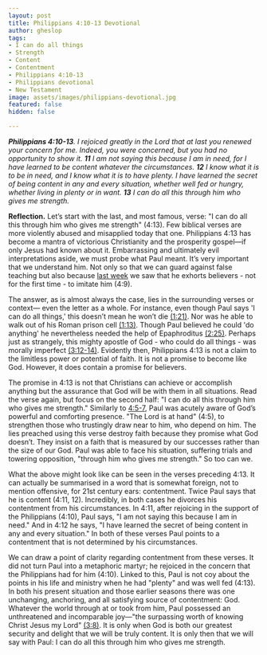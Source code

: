 ```yaml
---
layout: post
title: Philippians 4:10-13 Devotional
author: gheslop
tags:
- I can do all things
- Strength
- Content
- Contentment
- Philippians 4:10-13
- Philippians devotional
- New Testament
image: assets/images/philippians-devotional.jpg
featured: false
hidden: false

---
```

**_Philippians 4:10-13_**_. I rejoiced greatly in the Lord that at last you renewed your concern for me. Indeed, you were concerned, but you had no opportunity to show it. **11** I am not saying this because I am in need, for I have learned to be content whatever the circumstances. **12** I know what it is to be in need, and I know what it is to have plenty. I have learned the secret of being content in any and every situation, whether well fed or hungry, whether living in plenty or in want. **13** I can do all this through him who gives me strength._

**Reflection.** Let’s start with the last, and most famous, verse: "I can do all this through him who gives me strength" (4:13). Few biblical verses are more violently abused and misapplied today that one. Philippians 4:13 has become a mantra of victorious Christianity and the prosperity gospel—if only Jesus had known about it. Embarrassing and ultimately evil interpretations aside, we must probe what Paul meant. It’s very important that we understand him. Not only so that we can guard against false teaching but also because [last week](https://rekindle.co.za/content/2020-12-01-philippians-4-8-9-devotional "Philippians 4:8-9") we saw that he exhorts believers - not for the first time - to imitate him (4:9).

The answer, as is almost always the case, lies in the surrounding verses or context— even the letter as a whole. For instance, even though Paul says 'I can do all things,' this doesn’t mean he won’t die [(1:21)](https://rekindle.co.za/content/2020-07-06-philippians-1-21-24-devotional "Devotional on Philippians 1:21-24"). Nor was he able to walk out of his Roman prison cell [(1:13)](https://rekindle.co.za/content/2020-06-16-philippians-1-12-14-devotional "Devotional on Philippians 1:12-14"). Though Paul believed he could 'do anything' he nevertheless needed the help of Epaphroditus [(2:25)](https://rekindle.co.za/content/2020-09-15-philippians-2-25-30-devotional "Devotional on Philippians 2:25-30"). Perhaps just as strangely, this mighty apostle of God - who could do all things - was morally imperfect [(3:12-14)](https://rekindle.co.za/content/2020-10-20-philippians-3-12-14-devotional "Devotional on Philippians 3:12-14"). Evidently then, Philippians 4:13 is not a claim to the limitless power or potential of faith. It is not a promise to become like God. However, it does contain a promise for believers.

The promise in 4:13 is not that Christians can achieve or accomplish anything but the assurance that God will be with them in all situations. Read the verse again, but focus on the second half: "I can do all this through him who gives me strength." Similarly to [4:5-7](https://rekindle.co.za/content/2020-11-16-philippians-4-4-7-devotional "Devotional on Philippians 4:4-7"), Paul was acutely aware of God’s powerful and comforting presence. "The Lord is at hand" (4:5), to strengthen those who trustingly draw near to him, who depend on him. The lies preached using this verse destroy faith because they promise what God doesn’t. They insist on a faith that is measured by our successes rather than the size of our God. Paul was able to face his situation, suffering trials and towering opposition, "through him who gives me strength." So too can we.

What the above might look like can be seen in the verses preceding 4:13. It can actually be summarised in a word that is somewhat foreign, not to mention offensive, for 21st century ears: contentment. Twice Paul says that he is content (4:11, 12). Incredibly, in both cases he divorces his contentment from his circumstances. In 4:11, after rejoicing in the support of the Philippians (4:10), Paul says, "I am not saying this because I am in need." And in 4:12 he says, "I have learned the secret of being content in any and every situation." In both of these verses Paul points to a contentment that is not determined by his circumstances.

We can draw a point of clarity regarding contentment from these verses. It did not turn Paul into a metaphoric martyr; he rejoiced in the concern that the Philippians had for him (4:10). Linked to this, Paul is not coy about the points in his life and ministry when he had "plenty" and was well fed (4:13). In both his present situation and those earlier seasons there was one unchanging, anchoring, and all satisfying source of contentment: God. Whatever the world through at or took from him, Paul possessed an unthreatened and incomparable joy—"the surpassing worth of knowing Christ Jesus my Lord" [(3:8)](https://rekindle.co.za/content/2020-10-13-philippians-3-8-11-devotional "Devotional on Philippians 3:8-11"). It is only when God is both our greatest security and delight that we will be truly content. It is only then that we will say with Paul: I can do all this through him who gives me strength.